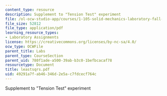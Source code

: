 ```yaml
---
content_type: resource
description: Supplement to "Tension Test" experiment
file: /ol-ocw-studio-app/courses/1-105-solid-mechanics-laboratory-fall-2003/49291a7fab46346d2e5ac7fdcecf764c_leastsqrs.pdf
file_size: 52812
file_type: application/pdf
learning_resource_types:
- Laboratory Assignments
license: https://creativecommons.org/licenses/by-nc-sa/4.0/
ocw_type: OCWFile
parent_title: Labs
parent_type: CourseSection
parent_uid: 780f1ade-a500-39ab-b3c0-1befbcacaf78
resourcetype: Document
title: leastsqrs.pdf
uid: 49291a7f-ab46-346d-2e5a-c7fdcecf764c
---
```

Supplement to "Tension Test" experiment